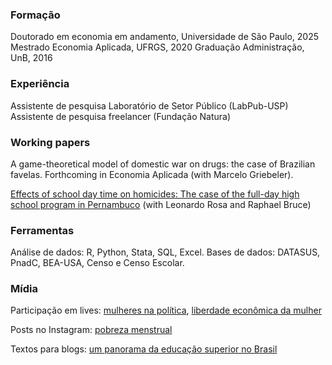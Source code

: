 ### Formação
Doutorado em economia em andamento, Universidade de São Paulo, 2025
Mestrado Economia Aplicada, UFRGS, 2020
Graduação Administração, UnB, 2016

### Experiência 

Assistente de pesquisa Laboratório de Setor Público (LabPub-USP)
Assistente de pesquisa freelancer (Fundação Natura)

### Working papers

A game-theoretical model of domestic war on drugs: the case of Brazilian favelas. Forthcoming in Economia Aplicada (with Marcelo Griebeler).

[Effects of school day time on homicides: The case of the full-day high school program in Pernambuco](https://vox.lacea.org/?q=abstract/effects_school_homicides) (with Leonardo Rosa and Raphael Bruce)

### Ferramentas

Análise de dados: R, Python, Stata, SQL, Excel.
Bases de dados: DATASUS, PnadC, BEA-USA, Censo e Censo Escolar.

### Mídia

Participação em lives: [mulheres na política](https://www.instagram.com/tv/CWBQhzngZid/?igshid=NTdlMDg3MTY=), [liberdade econômica da mulher](https://www.instagram.com/tv/Ca8YvEnAWN3/?igshid=NTdlMDg3MTY=)

Posts no Instagram: [pobreza menstrual](https://www.instagram.com/p/CXMK4LjrPiO/?igshid=NTdlMDg3MTY=)

Textos para blogs: [um panorama da educação superior no Brasil](https://economiadeservicos.com/tag/qualificacao/)
